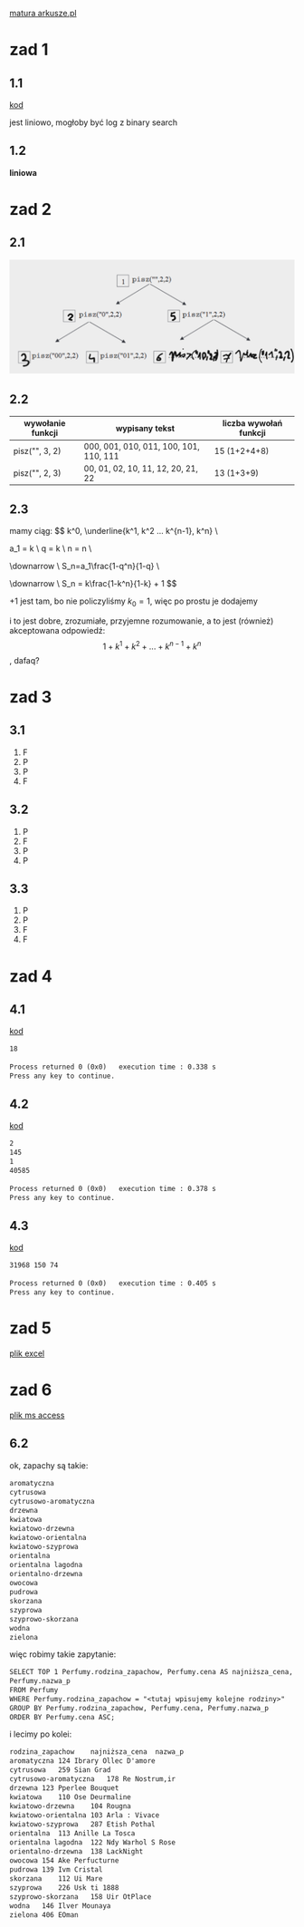 [matura arkusze.pl](https://arkusze.pl/matura-informatyka-2019-maj-poziom-rozszerzony/)

# zad 1
## 1.1
[kod](cz1/1/11.cpp)

jest liniowo, mogłoby być log z binary search

## 1.2
**liniowa**

# zad 2
## 2.1
![zrzut ekranu rozwiązania 2.1](cz1/2/21.png)

## 2.2
wywołanie funkcji | wypisany tekst | liczba wywołań funkcji
------------------|----------------|-----------------------
pisz("", 3, 2) | 000, 001, 010, 011, 100, 101, 110, 111 | 15 (1+2+4+8)
pisz("", 2, 3) | 00, 01, 02, 10, 11, 12, 20, 21, 22 | 13 (1+3+9)

## 2.3
mamy ciąg:
$$
k^0, \underline{k^1, k^2 ... k^{n-1}, k^n} \\

a_1 = k \\
q = k \\
n = n \\

\downarrow \\
S_n=a_1\frac{1-q^n}{1-q} \\

\downarrow \\
S_n = k\frac{1-k^n}{1-k} + 1
$$

$+1$ jest tam, bo nie policzyliśmy $k_0 = 1$, więc po prostu je dodajemy

i to jest dobre, zrozumiałe, przyjemne rozumowanie, a to jest (również) akceptowana odpowiedź: $$1+k^1+k^2+...+k^{n-1}+k^n$$, dafaq?

# zad 3
## 3.1
1. F
2. P
3. P
4. F

## 3.2
1. P
2. F
3. P
4. P

## 3.3
1. P
2. P
3. F
3. F


# zad 4
## 4.1
[kod](cz2/4/41.cpp)
```
18

Process returned 0 (0x0)   execution time : 0.338 s
Press any key to continue.
```

## 4.2
[kod](cz2/4/42.cpp)
```
2
145
1
40585

Process returned 0 (0x0)   execution time : 0.378 s
Press any key to continue.
```

## 4.3
[kod](cz2/4/43.cpp)
```
31968 150 74

Process returned 0 (0x0)   execution time : 0.405 s
Press any key to continue.
```


# zad 5
[plik excel](cz2/5/chmury.xlsx)


# zad 6
[plik ms access](cz2/6/perfumeria.accdb)

## 6.2
ok, zapachy są takie:
```
aromatyczna
cytrusowa
cytrusowo-aromatyczna
drzewna
kwiatowa
kwiatowo-drzewna
kwiatowo-orientalna
kwiatowo-szyprowa
orientalna
orientalna lagodna
orientalno-drzewna
owocowa
pudrowa
skorzana
szyprowa
szyprowo-skorzana
wodna
zielona
```

więc robimy takie zapytanie:
```
SELECT TOP 1 Perfumy.rodzina_zapachow, Perfumy.cena AS najniższa_cena, Perfumy.nazwa_p
FROM Perfumy
WHERE Perfumy.rodzina_zapachow = "<tutaj wpisujemy kolejne rodziny>"
GROUP BY Perfumy.rodzina_zapachow, Perfumy.cena, Perfumy.nazwa_p
ORDER BY Perfumy.cena ASC;
```
i lecimy po kolei:
```
rodzina_zapachow	najniższa_cena	nazwa_p
aromatyczna	124	Ibrary Ollec D'amore
cytrusowa	259	Sian Grad
cytrusowo-aromatyczna	178	Re Nostrum,ir
drzewna	123	Pperlee Bouquet
kwiatowa	110	Ose Deurmaline
kwiatowo-drzewna	104	Rougna
kwiatowo-orientalna	103	Arla : Vivace
kwiatowo-szyprowa	287	Etish Pothal
orientalna	113	Anille La Tosca
orientalna lagodna	122	Ndy Warhol S Rose
orientalno-drzewna	138	LackNight
owocowa	154	Ake Perfucturne
pudrowa	139	Ivm Cristal
skorzana	112	Ui Mare
szyprowa	226	Usk ti 1888
szyprowo-skorzana	158	Uir OtPlace
wodna	146	Ilver Mounaya
zielona	406	EOman
```